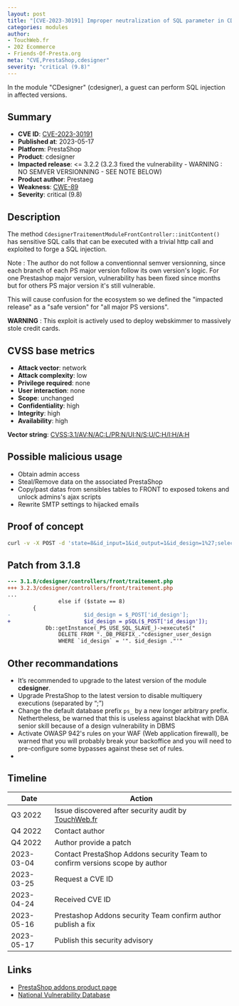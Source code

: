 ```yaml
---
layout: post
title: "[CVE-2023-30191] Improper neutralization of SQL parameter in CDesigner module for PrestaShop"
categories: modules
author:
- TouchWeb.fr
- 202 Ecommerce
- Friends-Of-Presta.org
meta: "CVE,PrestaShop,cdesigner"
severity: "critical (9.8)"
---
```


In the module "CDesigner" (cdesigner), a guest can perform SQL injection in affected versions.


## Summary

* **CVE ID**: [CVE-2023-30191](https://cve.mitre.org/cgi-bin/cvename.cgi?name=CVE-2023-30191)
* **Published at**: 2023-05-17
* **Platform**: PrestaShop
* **Product**: cdesigner
* **Impacted release**: <= 3.2.2 (3.2.3 fixed the vulnerability - WARNING : NO SEMVER VERSIONNING - SEE NOTE BELOW)
* **Product author**: Prestaeg
* **Weakness**: [CWE-89](https://cwe.mitre.org/data/definitions/89.html)
* **Severity**: critical (9.8)

## Description

The method `CdesignerTraitementModuleFrontController::initContent()` has sensitive SQL calls that can be executed with a trivial http call and exploited to forge a SQL injection.

Note : The author do not follow a conventionnal semver versionning, since each branch of each PS major version follow its own version's logic. For one Prestashop major version, vulnerability has been fixed since months but for others PS major version it's still vulnerable.

This will cause confusion for the ecosystem so we defined the "impacted release" as a "safe version" for "all major PS versions".

**WARNING** : This exploit is actively used to deploy webskimmer to massively stole credit cards.

## CVSS base metrics

* **Attack vector**: network
* **Attack complexity**: low
* **Privilege required**: none
* **User interaction**: none
* **Scope**: unchanged
* **Confidentiality**: high
* **Integrity**: high
* **Availability**: high

**Vector string**: [CVSS:3.1/AV:N/AC:L/PR:N/UI:N/S:U/C:H/I:H/A:H](https://nvd.nist.gov/vuln-metrics/cvss/v3-calculator?vector=AV:N/AC:L/PR:N/UI:N/S:U/C:H/I:H/A:H)

## Possible malicious usage

* Obtain admin access
* Steal/Remove data on the associated PrestaShop
* Copy/past datas from sensibles tables to FRONT to exposed tokens and unlock admins's ajax scripts
* Rewrite SMTP settings to hijacked emails


## Proof of concept


```bash
curl -v -X POST -d 'state=8&id_input=1&id_output=1&id_design=1%27;select(sleep(10));' 'https://preprod.XXX/?fc=module&module=cdesigner&controller=traitement'
```

## Patch from 3.1.8

```diff
--- 3.1.8/cdesigner/controllers/front/traitement.php
+++ 3.2.3/cdesigner/controllers/front/traitement.php
...
                else if ($state == 8)
		{
-                       $id_design = $_POST['id_design'];
+                       $id_design = pSQL($_POST['id_design']);
			Db::getInstance(_PS_USE_SQL_SLAVE_)->executeS("
				DELETE FROM "._DB_PREFIX_."cdesigner_user_design
				WHERE `id_design` = '". $id_design ."'"

```

## Other recommandations

* It’s recommended to upgrade to the latest version of the module **cdesigner**.
* Upgrade PrestaShop to the latest version to disable multiquery executions (separated by “;”)
* Change the default database prefix `ps_` by a new longer arbitrary prefix. Nethertheless, be warned that this is useless against blackhat with DBA senior skill because of a design vulnerability in DBMS
* Activate OWASP 942's rules on your WAF (Web application firewall), be warned that you will probably break your backoffice and you will need to pre-configure some bypasses against these set of rules.
*
## Timeline

| Date | Action |
|--|--|
| Q3 2022 | Issue discovered after security audit by [TouchWeb.fr](https://www.touchweb.fr) |
| Q4 2022 | Contact author |
| Q4 2022 | Author provide a patch |
| 2023-03-04 | Contact PrestaShop Addons security Team to confirm versions scope by author |
| 2023-03-25 | Request a CVE ID |
| 2023-04-24 | Received CVE ID |
| 2023-05-16 | Prestashop Addons security Team confirm author publish a fix |
| 2023-05-17 | Publish this security advisory |

## Links

* [PrestaShop addons product page](https://addons.prestashop.com/fr/declinaisons-personnalisation/22677-personnalisation-de-produit-product-customize.html)
* [National Vulnerability Database](https://nvd.nist.gov/vuln/detail/CVE-2023-30191)
